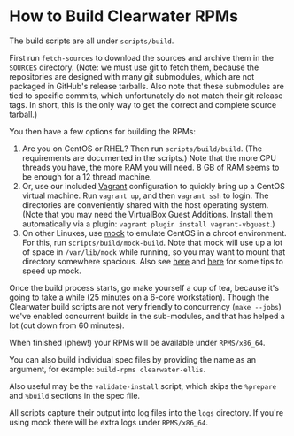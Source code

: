 How to Build Clearwater RPMs
============================

The build scripts are all under `scripts/build`.

First run `fetch-sources` to download the sources and archive them in the `SOURCES` directory. (Note:
we must use git to fetch them, because the repositories are designed with many git submodules,
which are not packaged in GitHub's release tarballs. Also note that these submodules are tied to
specific commits, which unfortunately do not match their git release tags. In short, this is the
only way to get the correct and complete source tarball.)

You then have a few options for building the RPMs:

1. Are you on CentOS or RHEL? Then run `scripts/build/build`. (The requirements are documented in the
   scripts.) Note that the more CPU threads you have, the more RAM you will need. 8 GB of RAM
   seems to be enough for a 12 thread machine. 
2. Or, use our included [Vagrant](https://www.vagrantup.com/) configuration to quickly bring up a
   CentOS virtual machine. Run `vagrant up`, and then `vagrant ssh` to login. The directories are
   conveniently shared with the host operating system. (Note that you may need the VirtualBox Guest
   Additions. Install them automatically via a plugin: `vagrant plugin install vagrant-vbguest`.)
3. On other Linuxes, use [mock](https://github.com/rpm-software-management/mock) to emulate CentOS
   in a chroot environment. For this, run `scripts/build/mock-build`. Note that mock will use up a lot of
   space in `/var/lib/mock` while running, so you may want to mount that directory somewhere spacious.
   Also see
   [here](https://marcin.juszkiewicz.com.pl/2016/04/15/how-to-speed-up-mock/) and
   [here](http://miroslav.suchy.cz/blog/archives/2015/05/28/increase_mock_performance_-_build_packages_in_memory/index.html)
   for some tips to speed up mock.

Once the build process starts, go make yourself a cup of tea, because it's going to take a while
(25 minutes on a 6-core workstation). Though the Clearwater build scripts are not very friendly to
concurrency (`make --jobs`) we've enabled concurrent builds in the sub-modules, and that has helped
a lot (cut down from 60 minutes).

When finished (phew!) your RPMs will be available under `RPMS/x86_64`.

You can also build individual spec files by providing the name as an argument, for example:
`build-rpms clearwater-ellis`.

Also useful may be the `validate-install` script, which skips the `%prepare` and `%build` sections in the
spec file.

All scripts capture their output into log files into the `logs` directory. If you're using mock
there will be extra logs under `RPMS/x86_64`.

